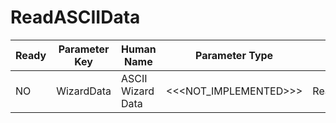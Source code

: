 # ReadASCIIData

| Ready | Parameter Key | Human Name | Parameter Type | Parameter Class |
|-------|---------------|------------|-----------------|----------------|
| NO | WizardData | ASCII Wizard Data | <<<NOT_IMPLEMENTED>>> | ReadASCIIDataFilterParameter |
